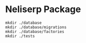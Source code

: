 # Neliserp Package

```
mkdir ./database
mkdir ./database/migrations
mkdir ./database/factories
mkdir ./tests
```
